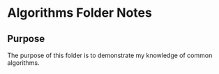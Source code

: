 # Algorithms Folder Notes
## Purpose
The purpose of this folder is to demonstrate my knowledge of common algorithms.
